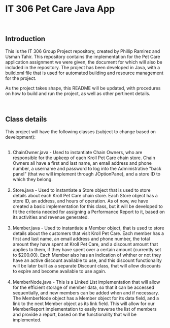 # IT 306 Pet Care Java App #

<br>

Introduction
-------------

This is the IT 306 Group Project repository, created by Phillip Ramirez and Usman Tahir. This repository contains the implementation for the Pet Care application assignment we were given, the document for which will also be included in the repository. The project has been developed in Java, with a build.xml file that is used for automated building and resource management for the project.

As the project takes shape, this README will be updated, with procedures on how to build and run the project, as well as other pertinent details.

<br>

Class details
--------------

This project will have the following classes (subject to change based on development):
<br><br>
1. ChainOwner.java - Used to instantiate Chain Owners, who are responsible for the upkeep of each Kroll Pet Care chain store. Chain Owners all have a first and last name, an email address and phone number, a username and password to log into the Administrative "back panel" (that we will implement through JOptionPane), and a store ID to which they belong.
<br><br>
2. Store.java - Used to instantiate a Store object that is used to store details about each Kroll Pet Care chain store. Each Store object has a store ID, an address, and hours of operation. As of now, we have created a basic implementation for this class, but it will be developed to fit the criteria needed for assigning a Performance Report to it, based on its activities and revenue generated.
<br><br>
3. Member.java - Used to instantiate a Member object, that is used to store details about the customers that visit Kroll Pet Care. Each member has a first and last name, an email address and phone number, the total amount they have spent at Kroll Pet Care, and a discount amount that applies to them, if they have spent over a certain amount (currently set to $200.00). Each Member also has an indication of whther or not they have an active discount available to use, and this discount functionality will be later built as a separate Discount class, that will allow discounts to expire and become available to use again.
<br><br>
4. MemberNode.java - This is a Linked List implementation that will allow for the efficient storage of member data, so that it can be accessed sequentially, and new members can be added when and if necessary. The MemberNode object has a Member object for its data field, and a link to the next Member object as its link field. This will allow for our MemberReport implementation to easily traverse the list of members and provide a report, based on the functionality that will be implemented.